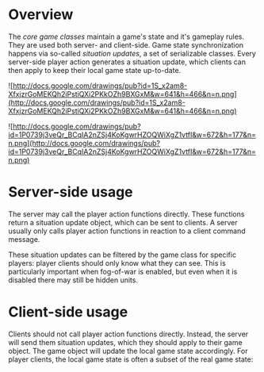 # Overview #

The _core game classes_ maintain a game's state and it's gameplay rules. They are used both server- and client-side. Game state synchronization happens via so-called _situation updates_, a set of serializable classes. Every server-side player action generates a situation update, which clients can then apply to keep their local game state up-to-date.

![http://docs.google.com/drawings/pub?id=1S_x2am8-XfxjzrGoMEKQh2iPstiQXi2PKkOZh9BXGxM&w=641&h=466&n=n.png](http://docs.google.com/drawings/pub?id=1S_x2am8-XfxjzrGoMEKQh2iPstiQXi2PKkOZh9BXGxM&w=641&h=466&n=n.png)

![http://docs.google.com/drawings/pub?id=1P0739j3veQr_BCqIA2nZSj4KoKgwrHZOQWiXgZ1vtfI&w=672&h=177&n=n.png](http://docs.google.com/drawings/pub?id=1P0739j3veQr_BCqIA2nZSj4KoKgwrHZOQWiXgZ1vtfI&w=672&h=177&n=n.png)


# Server-side usage #

The server may call the player action functions directly. These functions return a situation update object, which can be sent to clients. A server usually only calls player action functions in reaction to a client command message.

These situation updates can be filtered by the game class for specific players: player clients should only know what they can see. This is particularly important when fog-of-war is enabled, but even when it is disabled there may still be hidden units.


# Client-side usage #

Clients should not call player action functions directly. Instead, the server will send them situation updates, which they should apply to their game object. The game object will update the local game state accordingly. For player clients, the local game state is often a subset of the real game state: